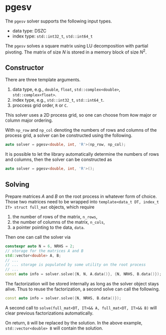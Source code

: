 # pgesv

The `pgesv` solver supports the following input types.

* data type: DSZC
* index type: `std::int32_t`, `std::int64_t`

The `pgesv` solves a square matrix using LU decomposition with partial pivoting.
The matrix of size $N$ is stored in a memory block of size $N^2$.

## Constructor

There are three template arguments.

1. data type, e.g., `double`, `float`, `std::complex<double>`, `std::complex<float>`.
2. index type, e.g., `std::int32_t`, `std::int64_t`.
3. proccess grid order, `R` or `C`.

This solver uses a 2D process grid, so one can choose from `R`ow major or `C`olumn major ordering.

With `np_row` and `np_col` denoting the numbers of rows and columns of the process grid, a solver can be constructed using the following.

```cpp
auto solver = pgesv<double, int, 'R'>(np_row, np_col);
```

It is possible to let the library automatically determine the numbers of rows and columns, then the solver can be constructed as

```cpp
auto solver = pgesv<double, int, 'R'>();
```

## Solving

Prepare matrices $A$ and $B$ on the root process in whatever form of choice.
Those two matrices need to be wrapped into `template<data_t DT, index_t IT> struct full_mat` objects, which require

1. the number of rows of the matrix, `n_rows`,
2. the number of columns of the matrix, `n_cols`,
3. a pointer pointing to the data, `data`.

Then one can call the solver via

```cpp
constexpr auto N = 6, NRHS = 2;
// storage for the matrices A and B
std::vector<double> A, B;
// ...
// ... storage is populated by some utility on the root process
// ...
const auto info = solver.solve({N, N, A.data()}, {N, NRHS, B.data()});
```

The factorization will be stored internally as long as the solver object stays alive.
Thus to reuse the factorization, a second solve can call the following.

```cpp
const auto info = solver.solve({N, NRHS, B.data()});
```

A second call to `solve(full_mat<DT, IT>&& A, full_mat<DT, IT>&& B)` will clear previous factorizations automatically.

On return, `B` will be replaced by the solution.
In the above example, `std::vector<double> B` will contain the solution.
